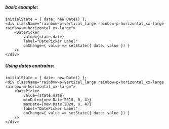 ##### basic example:
    initialState = { date: new Date() };
    <div className="rainbow-p-vertical_large rainbow-p-horizontal_xx-large rainbow-m-horizontal_xx-large">
        <DatePicker 
            value={state.date}
            label="DatePicker Label" 
            onChange={ value => setState({ date: value }) }
        />
    </div>

##### Using dates contrains:
    initialState = { date: new Date() };
    <div className="rainbow-p-vertical_large rainbow-p-horizontal_xx-large rainbow-m-horizontal_xx-large">
        <DatePicker 
            value={state.date}
            minDate={new Date(2018, 0, 4)}
            maxDate={new Date(2020, 0, 4)}
            label="DatePicker Label" 
            onChange={ value => setState({ date: value }) }
        />
    </div>    
